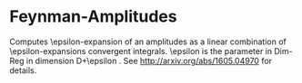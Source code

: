 # Feynman-Amplitudes
Computes \epsilon-expansion of an amplitudes as a linear combination of \epsilon-expansions convergent integrals.
\epsilon is the parameter in Dim-Reg in dimension D+\epsilon .
See http://arxiv.org/abs/1605.04970 for details.
